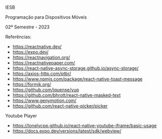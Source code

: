 IESB

Programação para Dispositivos Móveis

02º Semestre - 2023


Referências:

- <https://reactnative.dev/>
- <https://expo.dev/>
- <https://reactnavigation.org/>
- <https://reactnativepaper.com/>
- <https://react-native-async-storage.github.io/async-storage/>
- <https://axios-http.com/ptbr/>
- <https://www.npmjs.com/package/react-native-toast-message>
- <https://formik.org/>
- <https://github.com/jquense/yup>
- <https://github.com/bhrott/react-native-masked-text>
- <https://www.genymotion.com/>
- <https://github.com/react-native-picker/picker>

Youtube Player
- <https://lonelycpp.github.io/react-native-youtube-iframe/basic-usage>
- <https://docs.expo.dev/versions/latest/sdk/webview/>
